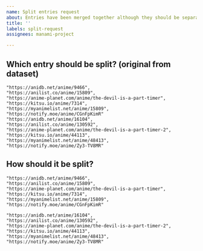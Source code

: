 ```yaml
---
name: Split entries request
about: Entries have been merged together although they should be separate entries?
title: ''
labels: split-request
assignees: manami-project

---
```


<!---
Please read the FAQ first:
https://github.com/manami-project/anime-offline-database/blob/master/.github/CONTRIBUTING.md#faq

Especially the sections on duplicates: https://github.com/manami-project/anime-offline-database/blob/master/.github/CONTRIBUTING.md#there-are-duplicates-in-the-data-set
and splits: https://github.com/manami-project/anime-offline-database/blob/master/.github/CONTRIBUTING.md#how-do-you-split-entries

ONLY ONE ENTRY PER ISSUE.
--->

## Which entry should be split? (original from dataset)

<!--- EXAMPLE --->
```
"https://anidb.net/anime/9466",
"https://anilist.co/anime/15809",
"https://anime-planet.com/anime/the-devil-is-a-part-timer",
"https://kitsu.io/anime/7314",
"https://myanimelist.net/anime/15809",
"https://notify.moe/anime/CGnFpKimR"
"https://anidb.net/anime/16104",
"https://anilist.co/anime/130592",
"https://anime-planet.com/anime/the-devil-is-a-part-timer-2",
"https://kitsu.io/anime/44113",
"https://myanimelist.net/anime/48413",
"https://notify.moe/anime/Zy3-TV8MR"
```

## How should it be split?

<!--- EXAMPLE --->
```
"https://anidb.net/anime/9466",
"https://anilist.co/anime/15809",
"https://anime-planet.com/anime/the-devil-is-a-part-timer",
"https://kitsu.io/anime/7314",
"https://myanimelist.net/anime/15809",
"https://notify.moe/anime/CGnFpKimR"
```

```
"https://anidb.net/anime/16104",
"https://anilist.co/anime/130592",
"https://anime-planet.com/anime/the-devil-is-a-part-timer-2",
"https://kitsu.io/anime/44113",
"https://myanimelist.net/anime/48413",
"https://notify.moe/anime/Zy3-TV8MR"
```